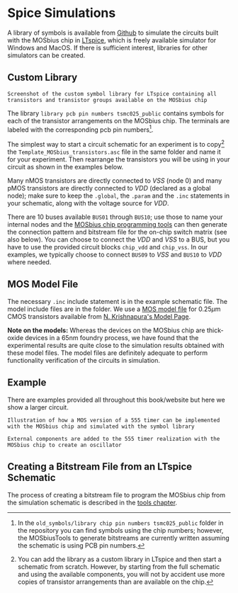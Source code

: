 # Spice Simulations

A library of symbols is available from [Github](https://github.com/peterkinget/MOSbiusCADFlow/) to simulate the circuits built with
the MOSbius chip in [LTspice](https://www.analog.com/en/resources/design-tools-and-calculators/ltspice-simulator.html), which is freely available simulator for Windows and MacOS. If there is sufficient interest, libraries for other simulators can be created.

## Custom Library
```{figure} img/template_all_transistors.png
Screenshot of the custom symbol library for LTspice containing all transistors and transistor groups available on the MOSbius chip
```
The library `library pcb pin numbers tsmc025_public` contains symbols for each of the transistor arrangements on the MOSbius chip. The terminals are labeled with the corresponding pcb pin numbers[^chipnumbers]. 

The simplest way to start a circuit schematic for an experiment is to copy[^ltspice_lib] the `Template_MOSbius_transistors.asc` file in the same folder and name it for your experiment. Then rearrange the transistors you will be using in your circuit as shown in the examples below. 

Many nMOS transistors are directly connected to *VSS* (node 0) and many pMOS transistors are directly connected to *VDD* (declared as a global node); make sure to keep the `.global`, the `.param` and the `.inc` statements in your schematic, along with the voltage source for *VDD*.

There are 10 buses available `BUS01` through `BUS10`; use those to name your internal nodes and the [MOSbius chip programming tools](../5_sw_support/MOSbiusTools.md) can then generate the connection pattern and bitstream file for the on-chip switch matrix (see also below). You can choose to connect the *VDD* and *VSS* to a BUS, but you have to use the provided circuit blocks `chip_vdd` and `chip_vss`. In our examples, we typically choose to connect `BUS09` to *VSS* and `BUS10` to *VDD* where needed. 

## MOS Model File

The necessary `.inc` include statement is in the example schematic file. The model include files are in the folder. We use a [MOS model file](https://www.ee.iitm.ac.in/~nagendra/cadinfo/tsmc025.lib) for 0.25$\mu$m CMOS transistors available from [N. Krishnapura's Model Page](https://www.ee.iitm.ac.in/~nagendra/cadinfo.html). 

**Note on the models:** Whereas the devices on the MOSbius chip are thick-oxide devices in a 65nm foundry process, we have found that the experimental results are quite close to the simulation results obtained with these model files. The model files are definitely adequate to perform functionality verification of the circuits in simulation. 

## Example

There are examples provided all throughout this book/website but here we show a larger circuit. 

```{figure} img/Example555SimulationSchematic.png
Illustration of how a MOS version of a 555 timer can be implemented with the MOSbius chip and simulated with the symbol library
```
```{figure} img/Example555OscillatorSchematic.svg
External components are added to the 555 timer realization with the MOSbius chip to create an oscillator
```

## Creating a Bitstream File from an LTspice Schematic

The process of creating a bitstream file to program the MOSbius chip from the simulation schematic is described in the [tools chapter](../5_sw_support/MOSbiusTools.md). 



[^chipnumbers]: In the `old_symbols/library chip pin numbers tsmc025_public` folder in the repository you can find symbols using the chip numbers; however, the MOSbiusTools to generate bitstreams are currently written assuming the schematic is using PCB pin numbers. 

[^ltspice_lib]: You can add the library as a custom library in LTspice and then start a schematic from scratch. However, by starting from the full schematic and using the available components, you will not by accident use more copies of transistor arrangements than are available on the chip. 